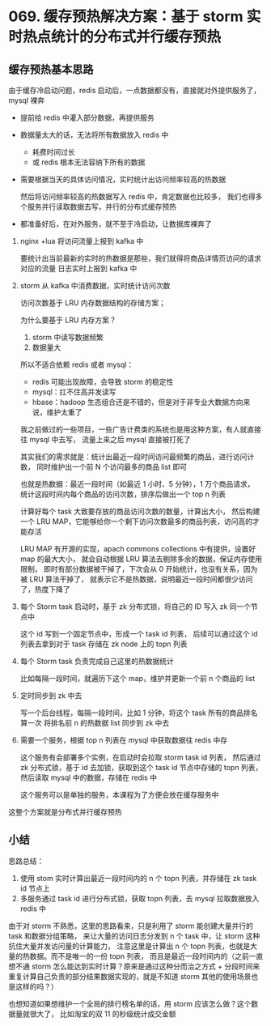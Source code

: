 # 069. 缓存预热解决方案：基于 storm 实时热点统计的分布式并行缓存预热

## 缓存预热基本思路

由于缓存冷启动问题，redis 启动后，一点数据都没有，直接就对外提供服务了，mysql 裸奔

- 提前给 redis 中灌入部分数据，再提供服务
- 数据量太大的话，无法将所有数据放入 redis 中

    - 耗费时间过长
    - 或 redis 根本无法容纳下所有的数据
- 需要根据当天的具体访问情况，实时统计出访问频率较高的热数据

    然后将访问频率较高的热数据写入 redis 中，肯定数据也比较多，
    我们也得多个服务并行读取数据去写，并行的分布式缓存预热
- 都准备好后，在对外服务，就不至于冷启动，让数据库裸奔了

1. nginx +lua 将访问流量上报到 kafka 中

    要统计出当前最新的实时的热数据是那些，我们就得将商品详情页访问的请求对应的流量
    日志实时上报到 kafka 中

2. storm 从 kafka 中消费数据，实时统计访问次数

    访问次数基于 LRU 内存数据结构的存储方案；

    为什么要基于 LRU 内存方案？

    1. storm 中读写数据频繁
    2. 数据量大

    所以不适合依赖 redis 或者 mysql：

    - redis 可能出现故障，会导致 storm 的稳定性
    - mysql：扛不住高并发读写
    - hbase：hadoop 生态组合还是不错的，但是对于非专业大数据方向来说，维护太重了

    我之前做过的一些项目，一些广告计费类的系统也是用这种方案，有人就直接往 mysql 中去写，
    流量上来之后 mysql 直接被打死了

    其实我们的需求就是：统计出最近一段时间访问最频繁的商品，进行访问计数，
    同时维护出一个前 N 个访问最多的商品 list 即可

    也就是热数据：最近一段时间（如最近 1 小时、5 分钟），1 万个商品请求，
    统计这段时间内每个商品的访问次数，排序后做出一个 top n 列表

    计算好每个 task 大致要存放的商品访问次数的数量，计算出大小，
    然后构建一个 LRU MAP，它能够给你一个剩下访问次数最多的商品列表，访问高的才能存活

    LRU MAP 有开源的实现，apach commons collections 中有提供，设置好 map 的最大大小，
    就会自动根据 LRU 算法去剔除多余的数据，保证内存使用限制，
    即时有部分数据被干掉了，下次会从 0 开始统计，也没有关系，因为被 LRU 算法干掉了，
    就表示它不是热数据，说明最近一段时间都很少访问了，热度下降了

3. 每个 Storm task 启动时，基于 zk 分布式锁，将自己的 ID 写入 zk 同一个节点中

    这个 id 写到一个固定节点中，形成一个 task id 列表，
    后续可以通过这个 id 列表去拿到对于 task 存储在 zk node 上的 topn 列表
4. 每个 Storm task 负责完成自己这里的热数据统计

    比如每隔一段时间，就遍历下这个 map，维护并更新一个前 n 个商品的 list
5. 定时同步到 zk 中去

    写一个后台线程，每隔一段时间，比如 1 分钟，将这个 task 所有的商品排名算一次
    将排名前 n 的热数据 list 同步到 zk 中去
6. 需要一个服务，根据 top n 列表在 mysql 中获取数据往 redis 中存

    这个服务有会部署多个实例，在启动时会拉取 storm task id 列表，
    然后通过 zk 分布式锁，基于 id 去加锁，获取到这个 task id 节点中存储的 topn 列表，
    然后读取 mysql 中的数据，存储在 redis 中

    这个服务可以是单独的服务，本课程为了方便会放在缓存服务中

这整个方案就是分布式并行缓存预热

## 小结
思路总结：

1. 使用 stom 实时计算出最近一段时间内的 n 个 topn 列表，并存储在 zk task id 节点上
2. 多服务通过 task id 进行分布式锁，获取 topn 列表，去 mysql 拉取数据放入 redis 中

由于对 storm 不熟悉，这里的思路看来，只是利用了 storm 能创建大量并行的 task 和数据分组策略，
来让大量的访问日志分发到 n 个 task 中，让 storm 这种抗住大量并发访问量的计算能力，
注意这里是计算出 n 个 topn 列表，也就是大量的热数据。而不是唯一的一份 topn 列表，
而且是最近一段时间内的（之前一直想不通 storm 怎么能达到实时计算？原来是通过这种分而治之方式 +
分段时间来重复计算自己负责的部分结果数据实现的，就是不知道 storm 其他的使用场景也是这样的吗？）

也想知道如果想维护一个全局的排行榜名单的话，用 storm 应该怎么做？这个数据量就很大了，
比如淘宝的双 11 的秒级统计成交金额
